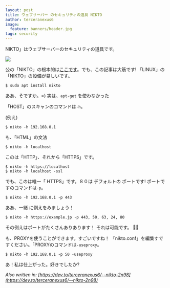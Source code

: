 ```yaml
---
layout: post
title: ウェブサーバー のセキュリティの道具 NIKTO
author: terceranexus6
image:
  feature: banners/header.jpg
tags: security
---
```


NIKTO」はウェブサーバーのセキュリティの道具です。

<img src="{{ site.url }}/assets/images/dev.to/nikto-e1506788710993.png" style="display: block; margin: 0 auto;">

公の「NIKTO」の根本的は<a href="https://cirt.net/nikto2-docs/">ここです</a>。でも、この記事は大筋です!
「LINUX」の「NIKTO」の設備が易しいです。

```
$ sudo apt install nikto
```

ああ、そですか。=)
実は、`apt-get` を使わなかった

「HOST」のスキャンのコマンドは`-h`。

(例え)

```
$ nikto -h 192.168.0.1
```

も、「HTML」の文法

```
$ nikto -h localhost
```

このは「HTTP」、それから「HTTPS」です。

```
$ nikto -h https://localhost
$ nikto -h localhost -ssl
```

でも、このは唯一「 HTTPS」です。８０は デフォルトの ポートです! ポートですのコマンドは-`p`。

```
$ nikto -h 192.168.0.1 -p 443
```

ああ、一緒 に例えをみましょう！

```
$ nikto -h https://example.jp -p 443, 50, 63, 24, 80
```

その例えはポートがたくさんありあります！ それは可能です。 👍🏽

も、PROXYを使うことができます。すごいですね！
「nikto.conf」を編集すですください。「PROXYのコマンドは`-useproxy`。

```
$ nikto -h 192.168.0.1 -p 50 -useproxy
```

あ！私は仕上がった。好きでしたか?

*Also written in: [https://dev.to/terceranexus6/--nikto-2n98](https://dev.to/terceranexus6/--nikto-2n98)*
